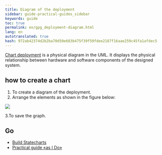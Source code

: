 ```yaml
--- 
title: Diagram of the deployment 
sidebar: guide-practical-guides_sidebar 
keywords: guide 
toc: true 
permalink: en/gpg_deployment-diagram.html 
lang: en 
autotranslated: true 
hash: 972ab42374d2b2ba70d50e683b475f39f59fdee2187f16aae259c45fa1afdec5 
--- 
```


[Chart deployment](fd_deployment-diagram.html) is a physical diagram in the UML. It displays the physical relationship between hardware and software components of the designed system. 

## how to create a chart 

1. To create a diagram of the deployment. 
2. Arrange the elements as shown in the figure below: 

![](/images/pages/guides/flexberry-designer/statechart-diagram.png) 

3.To save the graph. 

## Go 

* <i class="fa fa-arrow-left" aria-hidden="true"></i> [Build Statecharts](gpg_statechart-diagram.html) 
* [Practical guide «as I Do»](gpg_landing-page.html) <i class="fa fa-arrow-up" aria-hidden="true"></i> 



